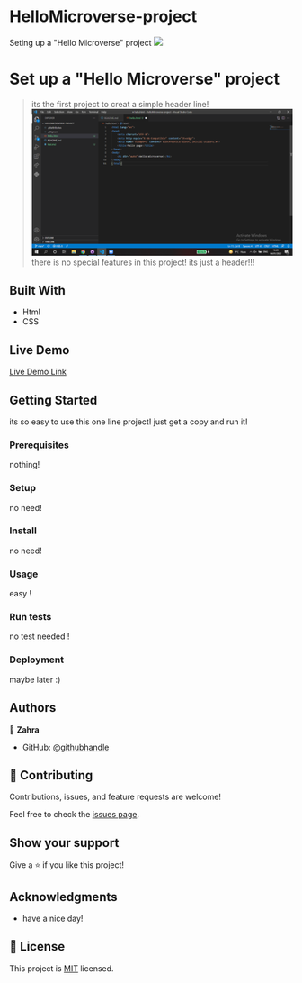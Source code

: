 # HelloMicroverse-project
 Seting up a "Hello Microverse" project
![](https://img.shields.io/badge/Microverse-blueviolet)

# Set up a "Hello Microverse" project

> its the first project to creat a simple header line!
![screenshot](https://github.com/ZahraArshia/HelloMicroverse-project/blob/main/screen_shot/Untitled.png)
there is no special features in this project! its just a header!!!
## Built With

- Html
- CSS

## Live Demo

[Live Demo Link](https://livedemo.com)


## Getting Started

its so easy to use this one line project! just get a copy and run it!


### Prerequisites
nothing!

### Setup
no need!
 
### Install
no need!
### Usage
easy !
### Run tests
no test needed !
### Deployment
maybe later :)


## Authors

👤 **Zahra**

- GitHub: [@githubhandle](https://github.com/ZahraArshia)



## 🤝 Contributing

Contributions, issues, and feature requests are welcome!

Feel free to check the [issues page](../../issues/).

## Show your support

Give a ⭐️ if you like this project!

## Acknowledgments

- have a nice day!

## 📝 License

This project is [MIT](./MIT.md) licensed.
